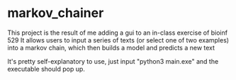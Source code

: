 # markov_chainer
This project is the result of me adding a gui to an in-class exercise of bioinf 529
It allows users to input a series of texts (or select one of two examples) into a markov chain, which then builds a model and predicts a new text

It's pretty self-explanatory to use, just input "python3 main.exe" and the executable should pop up.
